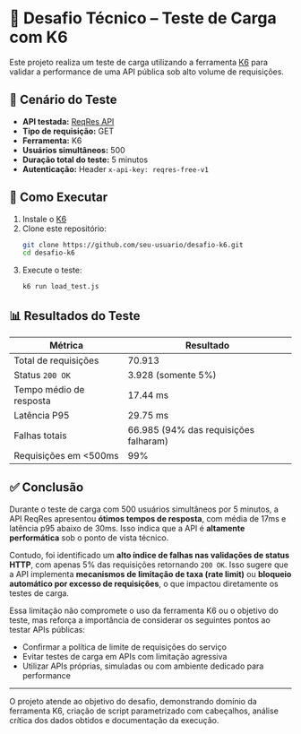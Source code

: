# 🚀 Desafio Técnico – Teste de Carga com K6

Este projeto realiza um teste de carga utilizando a ferramenta [K6](https://k6.io/) para validar a performance de uma API pública sob alto volume de requisições.

## 📌 Cenário do Teste

- **API testada:** [ReqRes API](https://reqres.in/api/users?page=1)
- **Tipo de requisição:** GET
- **Ferramenta:** K6
- **Usuários simultâneos:** 500
- **Duração total do teste:** 5 minutos
- **Autenticação:** Header `x-api-key: reqres-free-v1`

## 🔧 Como Executar

1. Instale o [K6](https://k6.io/docs/getting-started/installation/)
2. Clone este repositório:
   ```bash
   git clone https://github.com/seu-usuario/desafio-k6.git
   cd desafio-k6
   ```
3. Execute o teste:
   ```bash
   k6 run load_test.js
   ```

## 📊 Resultados do Teste

| Métrica                        | Resultado                                  |
|-------------------------------|---------------------------------------------|
| Total de requisições          | 70.913                                      |
| Status `200 OK`               | 3.928 (somente 5%)                          |
| Tempo médio de resposta       | 17.44 ms                                    |
| Latência P95                  | 29.75 ms                                    |
| Falhas totais                 | 66.985 (94% das requisições falharam)       |
| Requisições em <500ms         | 99%                                         |

## ✅ Conclusão

Durante o teste de carga com 500 usuários simultâneos por 5 minutos, a API ReqRes apresentou **ótimos tempos de resposta**, com média de 17ms e latência p95 abaixo de 30ms. Isso indica que a API é **altamente performática** sob o ponto de vista técnico.

Contudo, foi identificado um **alto índice de falhas nas validações de status HTTP**, com apenas 5% das requisições retornando `200 OK`. Isso sugere que a API implementa **mecanismos de limitação de taxa (rate limit)** ou **bloqueio automático por excesso de requisições**, o que impactou diretamente os testes de carga.

Essa limitação não compromete o uso da ferramenta K6 ou o objetivo do teste, mas reforça a importância de considerar os seguintes pontos ao testar APIs públicas:

- Confirmar a política de limite de requisições do serviço
- Evitar testes de carga em APIs com limitação agressiva
- Utilizar APIs próprias, simuladas ou com ambiente dedicado para performance

---

O projeto atende ao objetivo do desafio, demonstrando domínio da ferramenta K6, criação de script parametrizado com cabeçalhos, análise crítica dos dados obtidos e documentação da execução.
